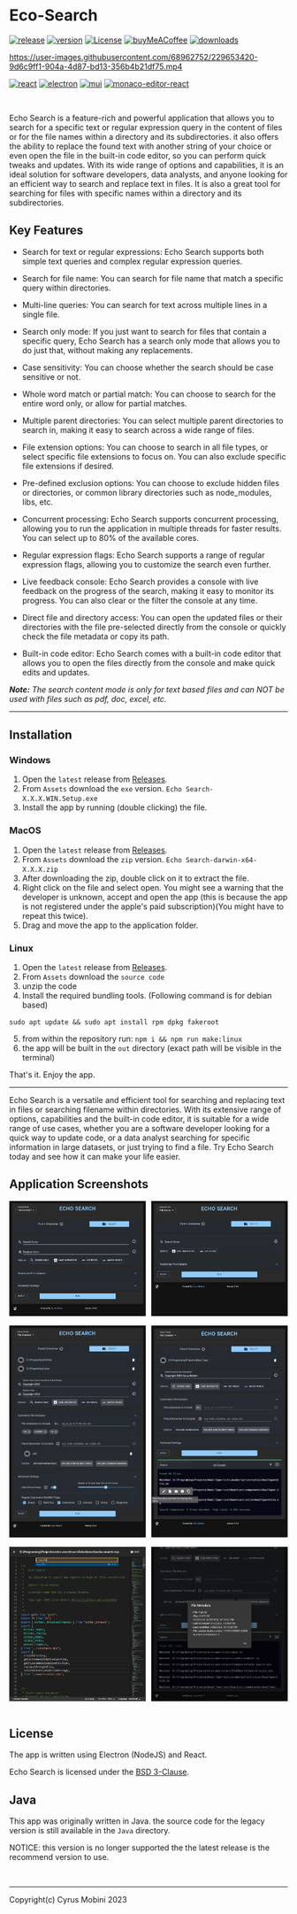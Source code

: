 # Eco-Search

[![release](https://img.shields.io/github/v/release/cyrus2281/Echo-Search?color=00ff00)](https://github.com/cyrus2281/Echo-Search/releases)
[![version](https://img.shields.io/github/package-json/v/cyrus2281/Echo-Search)](https://github.com/cyrus2281/Echo-Search)
[![License](https://img.shields.io/github/license/cyrus2281/echo-search)](https://github.com/cyrus2281/Echo-Search/blob/main/LICENSE)
[![buyMeACoffee](https://img.shields.io/badge/BuyMeACoffee-cyrus2281-yellow?logo=buymeacoffee)](https://www.buymeacoffee.com/cyrus2281)
[![downloads](https://img.shields.io/github/downloads/cyrus2281/echo-search/total?color=orange&label=Downloads)](https://github.com/cyrus2281/Echo-Search/releases)
<br>

https://user-images.githubusercontent.com/68962752/229653420-9d6c9ff1-904a-4d87-bd13-356b4b21df75.mp4

[![react](https://img.shields.io/github/package-json/dependency-version/cyrus2281/Echo-Search/react?logo=react&color=lightblue)](https://reactjs.org/)
[![electron](https://img.shields.io/github/package-json/dependency-version/cyrus2281/Echo-Search/dev/electron?logo=electron&color=lightblue&logoColor=lightblue)](https://www.electronjs.org/)
[![mui](https://img.shields.io/github/package-json/dependency-version/cyrus2281/echo-search/@mui/material?color=lightblue)](https://mui.com/material-ui/getting-started/overview/)
[![monaco-editor-react](https://img.shields.io/github/package-json/dependency-version/cyrus2281/echo-search/@monaco-editor/react?color=lightblue)](https://www.npmjs.com/package/@monaco-editor/react/)

<br>

Echo Search is a feature-rich and powerful application that allows you to search for a specific text or regular expression query in the content of files or for the file names within a directory and its subdirectories. it also offers the ability to replace the found text with another string of your choice or even open the file in the built-in code editor, so you can perform quick tweaks and updates. With its wide range of options and capabilities, it is an ideal solution for software developers, data analysts, and anyone looking for an efficient way to search and replace text in files. It is also a great tool for searching for files with specific names within a directory and its subdirectories.

## Key Features

- Search for text or regular expressions: Echo Search supports both simple text queries and complex regular expression queries.

- Search for file name: You can search for file name that match a specific query within directories.

- Multi-line queries: You can search for text across multiple lines in a single file.

- Search only mode: If you just want to search for files that contain a specific query, Echo Search has a search only mode that allows you to do just that, without making any replacements.

- Case sensitivity: You can choose whether the search should be case sensitive or not.

- Whole word match or partial match: You can choose to search for the entire word only, or allow for partial matches.

- Multiple parent directories: You can select multiple parent directories to search in, making it easy to search across a wide range of files.

- File extension options: You can choose to search in all file types, or select specific file extensions to focus on. You can also exclude specific file extensions if desired.

- Pre-defined exclusion options: You can choose to exclude hidden files or directories, or common library directories such as node_modules, libs, etc.

- Concurrent processing: Echo Search supports concurrent processing, allowing you to run the application in multiple threads for faster results. You can select up to 80% of the available cores.

- Regular expression flags: Echo Search supports a range of regular expression flags, allowing you to customize the search even further.

- Live feedback console: Echo Search provides a console with live feedback on the progress of the search, making it easy to monitor its progress. You can also clear or the filter the console at any time.

- Direct file and directory access: You can open the updated files or their directories with the file pre-selected directly from the console or quickly check the file metadata or copy its path.

- Built-in code editor: Echo Search comes with a built-in code editor that allows you to open the files directly from the console and make quick edits and updates.


***Note:** The search content mode is only for text based files and can NOT be used with files such as pdf, doc, excel, etc.*


<hr>

## Installation

### Windows

1. Open the `latest` release from [Releases](https://github.com/cyrus2281/Echo-Search/releases).
2. From `Assets` download the `exe` version.
   `Echo Search-X.X.X.WIN.Setup.exe`
3. Install the app by running (double clicking) the file.

### MacOS

1. Open the `latest` release from [Releases](https://github.com/cyrus2281/Echo-Search/releases).
2. From `Assets` download the `zip` version.
   `Echo Search-darwin-x64-X.X.X.zip`
3. After downloading the zip, double click on it to extract the file.
4. Right click on the file and select open. You might see a warning that the developer is unknown, accept and open the app (this is because the app is not registered under the apple's paid subscription)(You might have to repeat this twice).
5. Drag and move the app to the application folder.

### Linux

1. Open the `latest` release from [Releases](https://github.com/cyrus2281/Echo-Search/releases).
2. From `Assets` download the `source code`
3. unzip the code
4. Install the required bundling tools. (Following command is for debian based)
```
sudo apt update && sudo apt install rpm dpkg fakeroot
```
5. from within the repository run: `npm i && npm run make:linux`
6. the app will be built in the `out` directory (exact path will be visible in the terminal)

That's it. Enjoy the app.

<hr>

Echo Search is a versatile and efficient tool for searching and replacing text in files or searching filename within directories. With its extensive range of options, capabilities and the built-in code editor, it is suitable for a wide range of use cases, whether you are a software developer looking for a quick way to update code, or a data analyst searching for specific information in large datasets, or just trying to find a file. Try Echo Search today and see how it can make your life easier.

## Application Screenshots

<div style="display:flex; gap:2%;">
  <img src="./images/baseapp.png" width="49%" />
  <img src="./images/filename.png" width="49%" />
</div>
<br>
<div style="display:flex; gap:2%;">
  <img src="./images/filled.png" width="49%" />
  <img src="./images/running.png"  width="49%" />
</div>
<br>
<div style="display:flex; gap:2%;">
  <img src="./images/editor.png" width="49%" />
  <img src="./images/extra.png"  width="49%" />
</div>
<br>


## License

The app is written using Electron (NodeJS) and React.

Echo Search is licensed under the [BSD 3-Clause](./LICENSE).

## Java

This app was originally written in Java. the source code for the legacy version is still available in the `Java` directory.

NOTICE: this version is no longer supported the the latest release is the recommend version to use.

<br>

<hr>

Copyright(c) Cyrus Mobini 2023
